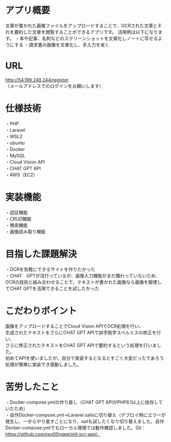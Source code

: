 # アプリ概要   
文章が書かれた画像ファイルをアップロードすることで、OCRされた文章とそれを要約した文章を閲覧することができるアプリです。
活用例は以下になります。
・本や記事、名刺などのスクリーンショットを文章化しノートに写せるようにする
・請求書の画像を文章化し、手入力を省く

# URL
http://54.199.249.244/register 
（メールアドレスでのログインをお願いします）    

# 仕様技術
・PHP  
・Laravel  
・WSL2  
・ubuntu  
・Docker  
・MySQL  
・Cloud Vision API  
・CHAT GPT API  
・AWS（EC2）  

# 実装機能
・認証機能  
・CRUD機能  
・検索機能  
・画像読み取り機能　　

# 目指した課題解決
・OCRを気軽にできるサイトを作りたかった  
・CHAT　GPTが流行っているが、画像入力機能がまだ備わっていないため、OCRの技術と組み合わせることで、テキストが書かれた画像なら画像を駆使してCHAT GPTを活用できることを試したかった

# こだわりポイント
画像をアップロードすることでCloud Vision APIでOCR処理を行い、  
生成されたテキストをさらにCHAT GPT APIで誤字脱字スペルミスの修正を行い、  
さらに修正されたテキストをCHAT GPT APIで要約するという処理を行いました。  
初めてAPIを使いましたが、自分で実装するとなるとすごく大変だったであろう処理が簡単に実装でき感動しました。
    
# 苦労したこと
・Docker-compose.ymlの作り直し（CHAT GPT APIがPHP8.1以上に依存していたため）  
・自作Docker-compose.yml→Laravel sailsに切り替え（デプロイ時にエラーが発生し、一からやり直すことになり、sailも試したくなり切り替えました。自作Docker-compose.ymlでもローカル環境では動作確認しました。Git：https://github.com/reo00ngee/old-ocr-app）  
    
